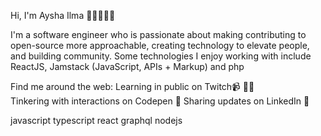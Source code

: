 Hi, I'm Aysha Ilma 👋🏾👩🏾‍💻

I'm a software engineer who is passionate about making contributing to open-source more approachable, creating technology to elevate people, and building community. Some technologies I enjoy working with include ReactJS, Jamstack (JavaScript, APIs + Markup) and php


Find me around the web:
Learning in public on Twitch📹 ✍🏾    
Tinkering with interactions on Codepen 🏓
Sharing updates on LinkedIn 💼

javascript typescript react graphql nodejs
